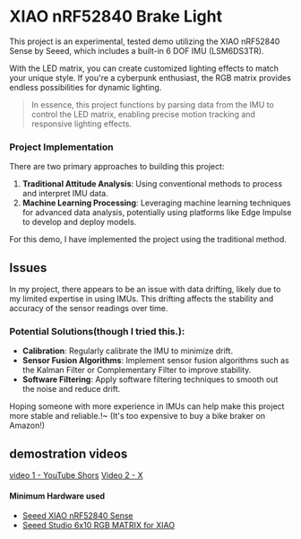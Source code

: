 # XIAO nRF52840 Brake Light

This project is an experimental, tested demo utilizing the XIAO nRF52840 Sense by Seeed, which includes a built-in 6 DOF IMU (LSM6DS3TR).

With the LED matrix, you can create customized lighting effects to match your unique style. If you're a cyberpunk enthusiast, the RGB matrix provides endless possibilities for dynamic lighting.

> In essence, this project functions by parsing data from the IMU to control the LED matrix, enabling precise motion tracking and responsive lighting effects.

### Project Implementation

There are two primary approaches to building this project:
1. **Traditional Attitude Analysis**: Using conventional methods to process and interpret IMU data.
2. **Machine Learning Processing**: Leveraging machine learning techniques for advanced data analysis, potentially using platforms like Edge Impulse to develop and deploy models.

For this demo, I have implemented the project using the traditional method.

## Issues

In my project, there appears to be an issue with data drifting, likely due to my limited expertise in using IMUs. This drifting affects the stability and accuracy of the sensor readings over time.

### Potential Solutions(though I tried this.):

- **Calibration**: Regularly calibrate the IMU to minimize drift.
- **Sensor Fusion Algorithms**: Implement sensor fusion algorithms such as the Kalman Filter or Complementary Filter to improve stability.
- **Software Filtering**: Apply software filtering techniques to smooth out the noise and reduce drift.

Hoping someone with more experience in IMUs can help make this project more stable and reliable.!~ (It's too expensive to buy a bike braker on Amazon!)

## demostration videos

[video 1 - YouTube Shors](https://www.youtube.com/shorts/8ZCEmZu_6Wk)
[Video 2 - X](https://x.com/seeedstudio/status/1793634720548606059)

#### Minimum Hardware used
- [Seeed XIAO nRF52840 Sense](https://www.seeedstudio.com/Seeed-XIAO-BLE-Sense-nRF52840-p-5253.html)
- [Seeed Studio 6x10 RGB MATRIX for XIAO](https://www.seeedstudio.com/6x10-RGB-MATRIX-for-XIAO-p-5771.html)